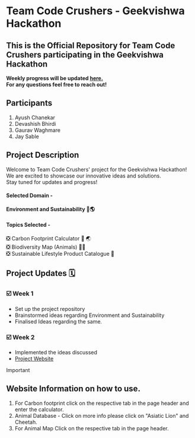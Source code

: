 # Team Code Crushers - Geekvishwa Hackathon

## This is the Official Repository for Team Code Crushers participating in the Geekvishwa Hackathon
**Weekly progress will be updated <a href="#project-updates">here.</a> <br>
For any questions feel free to reach out!**

## Participants

1. Ayush Chanekar
2. Devashish Bhirdi
3. Gaurav Waghmare
4. Jay Sable

## Project Description

Welcome to Team Code Crushers' project for the Geekvishwa Hackathon! <br>
We are excited to showcase our innovative ideas and solutions.  <br>
Stay tuned for updates and progress! <br>
#### Selected Domain - 
**Environment and Sustainability 🌿🌎**

#### Topics Selected - 
❎ Carbon Footprint Calculator 👣 🌏 <br>
❎ Biodiversity Map (Animals) 🦒🐅 <br>
❎ Sustainable Lifestyle Product Catalogue 👕 <br>



## Project Updates 🗓️

### ☑️ Week 1

- Set up the project repository
- Brainstormed ideas regarding Environment and Sustainability
- Finalised Ideas regarding the same.

### ☑️ Week 2

- Implemented the ideas discussed
- [Project Website](https://655a533ebac2d2640ee6b1ad--aesthetic-malabi-df483e.netlify.app/)

> [!Important]
> ## Website Information on how to use.
> 1. For Carbon footprint click on the respective tab in the page header and enter the calculator.
> 2. Animal Database - Click on more info please click on "Asiatic Lion" and Cheetah.
> 3. For Animal Map Click on the respective tab in the page header.

